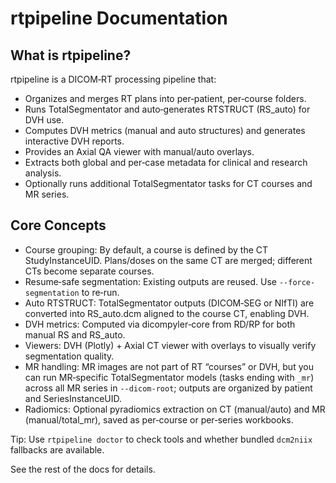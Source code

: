 # rtpipeline Documentation

## What is rtpipeline?

rtpipeline is a DICOM‑RT processing pipeline that:
- Organizes and merges RT plans into per‑patient, per‑course folders.
- Runs TotalSegmentator and auto‑generates RTSTRUCT (RS_auto) for DVH use.
- Computes DVH metrics (manual and auto structures) and generates interactive DVH reports.
- Provides an Axial QA viewer with manual/auto overlays.
- Extracts both global and per‑case metadata for clinical and research analysis.
 - Optionally runs additional TotalSegmentator tasks for CT courses and MR series.

## Core Concepts

- Course grouping: By default, a course is defined by the CT StudyInstanceUID. Plans/doses on the same CT are merged; different CTs become separate courses.
- Resume‑safe segmentation: Existing outputs are reused. Use `--force-segmentation` to re‑run.
- Auto RTSTRUCT: TotalSegmentator outputs (DICOM‑SEG or NIfTI) are converted into RS_auto.dcm aligned to the course CT, enabling DVH.
- DVH metrics: Computed via dicompyler‑core from RD/RP for both manual RS and RS_auto.
- Viewers: DVH (Plotly) + Axial CT viewer with overlays to visually verify segmentation quality.
- MR handling: MR images are not part of RT “courses” or DVH, but you can run MR‑specific TotalSegmentator models (tasks ending with `_mr`) across all MR series in `--dicom-root`; outputs are organized by patient and SeriesInstanceUID.
 - Radiomics: Optional pyradiomics extraction on CT (manual/auto) and MR (manual/total_mr), saved as per‑course or per‑series workbooks.

Tip: Use `rtpipeline doctor` to check tools and whether bundled `dcm2niix` fallbacks are available.

See the rest of the docs for details.
